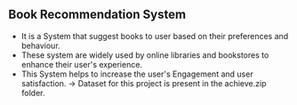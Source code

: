 ## Book Recommendation System
- It is a System that suggest books to user based on their preferences and behaviour.
- These system are widely used by online libraries and bookstores to enhance their user's experience.
- This System helps to increase the user's Engagement and user satisfaction.
  -> Dataset for this project is present in the achieve.zip folder.



  
